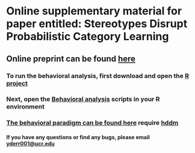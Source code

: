 # Online supplementary material for paper entitled: Stereotypes Disrupt Probabilistic Category Learning

## Online preprint can be found [here](https://psyarxiv.com/qr95k/) 

### To run the behavioral analysis, first download and open the [R project](https://github.com/yrianderreumaux/stereotypes_disrupt_learning/blob/main/stereotypes_disrupt_learning.Rproj)

### Next, open the [Behavioral analysis](https://github.com/yrianderreumaux/stereotypes_disrupt_learning/tree/main/Scripts/behavioral) scripts in your R environment

### [The behavioral paradigm can be found here](https://github.com/yrianderreumaux/stereotypes_disrupt_learning/tree/main/Scripts/paradigm) require [hddm](https://github.com/hddm-devs/hddm)

#### If you have any questions or find any bugs, please email yderr001@ucr.edu 
